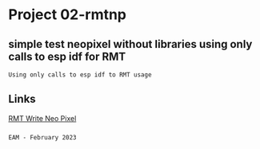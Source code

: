 
#   Project 02-rmtnp

##  simple test neopixel without libraries using only calls to esp idf for RMT

    Using only calls to esp idf to RMT usage

##  Links

 [RMT Write Neo Pixel](https://docs.espressif.com/projects/arduino-esp32/en/latest/api/rmt.html)  

###

    EAM - February 2023


